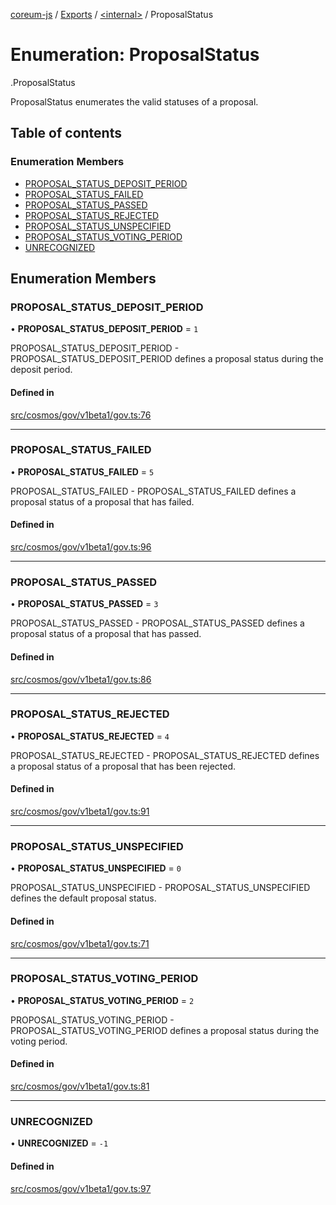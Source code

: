 [coreum-js](../README.md) / [Exports](../modules.md) / [<internal\>](../modules/internal_.md) / ProposalStatus

# Enumeration: ProposalStatus

[<internal>](../modules/internal_.md).ProposalStatus

ProposalStatus enumerates the valid statuses of a proposal.

## Table of contents

### Enumeration Members

- [PROPOSAL\_STATUS\_DEPOSIT\_PERIOD](internal_.ProposalStatus.md#proposal_status_deposit_period)
- [PROPOSAL\_STATUS\_FAILED](internal_.ProposalStatus.md#proposal_status_failed)
- [PROPOSAL\_STATUS\_PASSED](internal_.ProposalStatus.md#proposal_status_passed)
- [PROPOSAL\_STATUS\_REJECTED](internal_.ProposalStatus.md#proposal_status_rejected)
- [PROPOSAL\_STATUS\_UNSPECIFIED](internal_.ProposalStatus.md#proposal_status_unspecified)
- [PROPOSAL\_STATUS\_VOTING\_PERIOD](internal_.ProposalStatus.md#proposal_status_voting_period)
- [UNRECOGNIZED](internal_.ProposalStatus.md#unrecognized)

## Enumeration Members

### PROPOSAL\_STATUS\_DEPOSIT\_PERIOD

• **PROPOSAL\_STATUS\_DEPOSIT\_PERIOD** = ``1``

PROPOSAL_STATUS_DEPOSIT_PERIOD - PROPOSAL_STATUS_DEPOSIT_PERIOD defines a proposal status during the deposit
period.

#### Defined in

[src/cosmos/gov/v1beta1/gov.ts:76](https://github.com/PyramydLabs/coreum-js/blob/75debec/src/cosmos/gov/v1beta1/gov.ts#L76)

___

### PROPOSAL\_STATUS\_FAILED

• **PROPOSAL\_STATUS\_FAILED** = ``5``

PROPOSAL_STATUS_FAILED - PROPOSAL_STATUS_FAILED defines a proposal status of a proposal that has
failed.

#### Defined in

[src/cosmos/gov/v1beta1/gov.ts:96](https://github.com/PyramydLabs/coreum-js/blob/75debec/src/cosmos/gov/v1beta1/gov.ts#L96)

___

### PROPOSAL\_STATUS\_PASSED

• **PROPOSAL\_STATUS\_PASSED** = ``3``

PROPOSAL_STATUS_PASSED - PROPOSAL_STATUS_PASSED defines a proposal status of a proposal that has
passed.

#### Defined in

[src/cosmos/gov/v1beta1/gov.ts:86](https://github.com/PyramydLabs/coreum-js/blob/75debec/src/cosmos/gov/v1beta1/gov.ts#L86)

___

### PROPOSAL\_STATUS\_REJECTED

• **PROPOSAL\_STATUS\_REJECTED** = ``4``

PROPOSAL_STATUS_REJECTED - PROPOSAL_STATUS_REJECTED defines a proposal status of a proposal that has
been rejected.

#### Defined in

[src/cosmos/gov/v1beta1/gov.ts:91](https://github.com/PyramydLabs/coreum-js/blob/75debec/src/cosmos/gov/v1beta1/gov.ts#L91)

___

### PROPOSAL\_STATUS\_UNSPECIFIED

• **PROPOSAL\_STATUS\_UNSPECIFIED** = ``0``

PROPOSAL_STATUS_UNSPECIFIED - PROPOSAL_STATUS_UNSPECIFIED defines the default proposal status.

#### Defined in

[src/cosmos/gov/v1beta1/gov.ts:71](https://github.com/PyramydLabs/coreum-js/blob/75debec/src/cosmos/gov/v1beta1/gov.ts#L71)

___

### PROPOSAL\_STATUS\_VOTING\_PERIOD

• **PROPOSAL\_STATUS\_VOTING\_PERIOD** = ``2``

PROPOSAL_STATUS_VOTING_PERIOD - PROPOSAL_STATUS_VOTING_PERIOD defines a proposal status during the voting
period.

#### Defined in

[src/cosmos/gov/v1beta1/gov.ts:81](https://github.com/PyramydLabs/coreum-js/blob/75debec/src/cosmos/gov/v1beta1/gov.ts#L81)

___

### UNRECOGNIZED

• **UNRECOGNIZED** = ``-1``

#### Defined in

[src/cosmos/gov/v1beta1/gov.ts:97](https://github.com/PyramydLabs/coreum-js/blob/75debec/src/cosmos/gov/v1beta1/gov.ts#L97)
